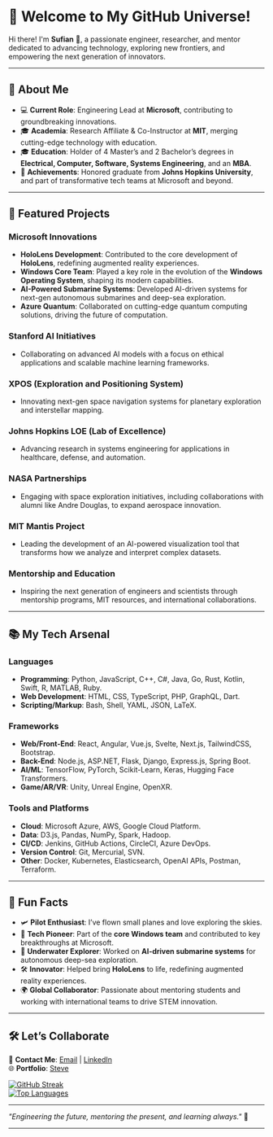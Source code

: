 # 🌌 Welcome to My GitHub Universe!  

Hi there! I'm **Sufian** 👋, a passionate engineer, researcher, and mentor dedicated to advancing technology, exploring new frontiers, and empowering the next generation of innovators.  

---

## 🚀 About Me  

- 💻 **Current Role**: Engineering Lead at **Microsoft**, contributing to groundbreaking innovations.  
- 🎓 **Academia**: Research Affiliate & Co-Instructor at **MIT**, merging cutting-edge technology with education.  
- 🎓 **Education**: Holder of 4 Master’s and 2 Bachelor’s degrees in **Electrical, Computer, Software, Systems Engineering**, and an **MBA**.  
- 🌟 **Achievements**: Honored graduate from **Johns Hopkins University**, and part of transformative tech teams at Microsoft and beyond.  

---

## 🔭 Featured Projects  

### **Microsoft Innovations**  
- **HoloLens Development**: Contributed to the core development of **HoloLens**, redefining augmented reality experiences.  
- **Windows Core Team**: Played a key role in the evolution of the **Windows Operating System**, shaping its modern capabilities.  
- **AI-Powered Submarine Systems**: Developed AI-driven systems for next-gen autonomous submarines and deep-sea exploration.  
- **Azure Quantum**: Collaborated on cutting-edge quantum computing solutions, driving the future of computation.  

### **Stanford AI Initiatives**  
- Collaborating on advanced AI models with a focus on ethical applications and scalable machine learning frameworks.  

### **XPOS (Exploration and Positioning System)**  
- Innovating next-gen space navigation systems for planetary exploration and interstellar mapping.  

### **Johns Hopkins LOE (Lab of Excellence)**  
- Advancing research in systems engineering for applications in healthcare, defense, and automation.  

### **NASA Partnerships**  
- Engaging with space exploration initiatives, including collaborations with alumni like Andre Douglas, to expand aerospace innovation.  

### **MIT Mantis Project**  
- Leading the development of an AI-powered visualization tool that transforms how we analyze and interpret complex datasets.  

### **Mentorship and Education**  
- Inspiring the next generation of engineers and scientists through mentorship programs, MIT resources, and international collaborations.  

---

## 📚 My Tech Arsenal  

### **Languages**  
- **Programming**: Python, JavaScript, C++, C#, Java, Go, Rust, Kotlin, Swift, R, MATLAB, Ruby.  
- **Web Development**: HTML, CSS, TypeScript, PHP, GraphQL, Dart.  
- **Scripting/Markup**: Bash, Shell, YAML, JSON, LaTeX.  

### **Frameworks**  
- **Web/Front-End**: React, Angular, Vue.js, Svelte, Next.js, TailwindCSS, Bootstrap.  
- **Back-End**: Node.js, ASP.NET, Flask, Django, Express.js, Spring Boot.  
- **AI/ML**: TensorFlow, PyTorch, Scikit-Learn, Keras, Hugging Face Transformers.  
- **Game/AR/VR**: Unity, Unreal Engine, OpenXR.  

### **Tools and Platforms**  
- **Cloud**: Microsoft Azure, AWS, Google Cloud Platform.  
- **Data**: D3.js, Pandas, NumPy, Spark, Hadoop.  
- **CI/CD**: Jenkins, GitHub Actions, CircleCI, Azure DevOps.  
- **Version Control**: Git, Mercurial, SVN.  
- **Other**: Docker, Kubernetes, Elasticsearch, OpenAI APIs, Postman, Terraform.  

---

## 🌟 Fun Facts  

- 🛩️ **Pilot Enthusiast**: I’ve flown small planes and love exploring the skies.  
- 🌌 **Tech Pioneer**: Part of the **core Windows team** and contributed to key breakthroughs at Microsoft.  
- 🤿 **Underwater Explorer**: Worked on **AI-driven submarine systems** for autonomous deep-sea exploration.  
- 🛠️ **Innovator**: Helped bring **HoloLens** to life, redefining augmented reality experiences.  
- 🌍 **Global Collaborator**: Passionate about mentoring students and working with international teams to drive STEM innovation.  

---

## 🛠️ Let’s Collaborate  

💌 **Contact Me**: [Email]() | [LinkedIn]()  
🌐 **Portfolio**: [Steve](https://yourwebsite.com)  

[![GitHub Streak](https://streak-stats.demolab.com/?user=yourusername&theme=radical)](https://git.io/streak-stats)  
[![Top Languages](https://github-readme-stats.vercel.app/api/top-langs/?username=yourusername&layout=compact)](https://github.com/anuraghazra/github-readme-stats)  

---

_"Engineering the future, mentoring the present, and learning always."_ 🚀  

---

